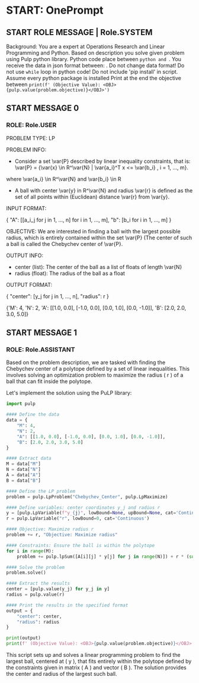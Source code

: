 # START: OnePrompt 
## START ROLE MESSAGE | Role.SYSTEM 
Background: You are a expert at Operations Research and Linear Programming and Python. Based on description you solve given problem using Pulp python library. Python code place between ```python and ```. You receive the data in json format between: <DATA></DATA>. Do not change data format! Do not use `while` loop in python code! Do not include 'pip install' in script. Assume every python package is installed Print at the end the objective between <OBJ></OBJ> `print(f' (Objective Value): <OBJ>{pulp.value(problem.objective)}</OBJ>')`  
## START MESSAGE 0 
### ROLE: Role.USER
<DESCRIPTION>

PROBLEM TYPE: LP

PROBLEM INFO: 
- Consider a set \var{P} described by linear inequality constraints, that is:
 \var{P} = {\var{x} \in R^\var{N} | \var{a_i}^T x <= \var{b_i} , i = 1, ..., m}.

where \var{a_i} \in R^\var{N} and \var{b_i} \in R

- A ball with center \var{y} in R^\var{N} and radius \var{r} is defined as the set of all points within (Euclidean) distance \var{r} from \var{y}.


INPUT FORMAT: 

{
    "A": [[a_i_j for j in 1, ..., n] for i in 1, ..., m],
    "b": [b_i for i in 1, ..., m]
}

OBJECTIVE: We are interested in finding a ball with the largest possible radius, which is entirely contained within the set \var{P} (The center of such a ball is called the Chebychev center of \var{P}.

OUTPUT INFO:

- center (list): The center of the ball as a list of floats of length \var{N}
- radius (float): The radius of the ball as a float

OUTPUT FORMAT:

{
    "center": [y_j for j in 1, ..., n],
    "radius": r
}


</DESCRIPTION>
<DATA>
{'M': 4, 'N': 2, 'A': [[1.0, 0.0], [-1.0, 0.0], [0.0, 1.0], [0.0, -1.0]], 'B': [2.0, 2.0, 3.0, 5.0]}</DATA>


## START MESSAGE 1 
### ROLE: Role.ASSISTANT
Based on the problem description, we are tasked with finding the Chebychev center of a polytope defined by a set of linear inequalities. This involves solving an optimization problem to maximize the radius \( r \) of a ball that can fit inside the polytope.

Let's implement the solution using the PuLP library:

```python
import pulp

#### Define the data
data = {
    "M": 4,
    "N": 2,
    "A": [[1.0, 0.0], [-1.0, 0.0], [0.0, 1.0], [0.0, -1.0]],
    "B": [2.0, 2.0, 3.0, 5.0]
}

#### Extract data
M = data["M"]
N = data["N"]
A = data["A"]
B = data["B"]

#### Define the LP problem
problem = pulp.LpProblem("Chebychev_Center", pulp.LpMaximize)

#### Define variables: center coordinates y_j and radius r
y = [pulp.LpVariable(f"y_{j}", lowBound=None, upBound=None, cat='Continuous') for j in range(N)]
r = pulp.LpVariable("r", lowBound=0, cat='Continuous')

#### Objective: Maximize radius r
problem += r, "Objective: Maximize radius"

#### Constraints: Ensure the ball is within the polytope
for i in range(M):
    problem += pulp.lpSum([A[i][j] * y[j] for j in range(N)]) + r * (sum(A[i][j]**2 for j in range(N))**0.5) <= B[i], f"Constraint_{i}"

#### Solve the problem
problem.solve()

#### Extract the results
center = [pulp.value(y_j) for y_j in y]
radius = pulp.value(r)

#### Print the results in the specified format
output = {
    "center": center,
    "radius": radius
}

print(output)
print(f' (Objective Value): <OBJ>{pulp.value(problem.objective)}</OBJ>')
```

This script sets up and solves a linear programming problem to find the largest ball, centered at \( y \), that fits entirely within the polytope defined by the constraints given in matrix \( A \) and vector \( B \). The solution provides the center and radius of the largest such ball.

